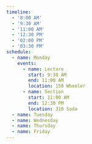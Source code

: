 ```yaml
---
timeline:
  - '8:00 AM'
  - '9:30 AM'
  - '11:00 AM'
  - '12:30 PM'
  - '02:00 PM'
  - '03:30 PM'
schedule:
  - name: Monday
    events:
      - name: Lecture
        start: 9:30 AM
        end: 11:00 AM
        location: 150 Wheeler
      - name: Section
        start: 11:00 AM
        end: 12:30 PM
        location: 310 Soda
  - name: Tuesday
  - name: Wednesday
  - name: Thursday
  - name: Friday
---
```

